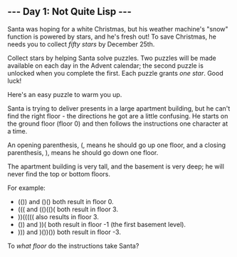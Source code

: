## --- Day 1: Not Quite Lisp ---
Santa was hoping for a white Christmas, but his weather machine's "snow" function is powered by stars, and he's fresh out!  To save Christmas, he needs you to collect *fifty stars* by December 25th.


Collect stars by helping Santa solve puzzles.  Two puzzles will be made available on each day in the Advent calendar; the second puzzle is unlocked when you complete the first.  Each puzzle grants *one star*. Good luck!


Here's an easy puzzle to warm you up.


Santa is trying to deliver presents in a large apartment building, but he can't find the right floor - the directions he got are a little confusing. He starts on the ground floor (floor 0) and then follows the instructions one character at a time.


An opening parenthesis, (, means he should go up one floor, and a closing parenthesis, ), means he should go down one floor.


The apartment building is very tall, and the basement is very deep; he will never find the top or bottom floors.


For example:


- (()) and ()() both result in floor 0.
- ((( and (()(()( both result in floor 3.
- ))((((( also results in floor 3.
- ()) and ))( both result in floor -1 (the first basement level).
- ))) and )())()) both result in floor -3.


To *what floor* do the instructions take Santa?
